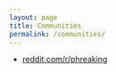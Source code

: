 ```yaml
---
layout: page
title: Communities
permalink: /communities/
---
```


- [reddit.com/r/phreaking](http://www.reddit.com/r/phreaking/)

